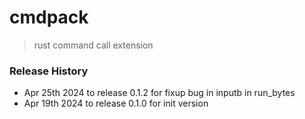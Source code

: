 # cmdpack
> rust command call extension

### Release History
* Apr 25th 2024 to release 0.1.2 for fixup bug in inputb in run_bytes
* Apr 19th 2024 to release 0.1.0 for init version


